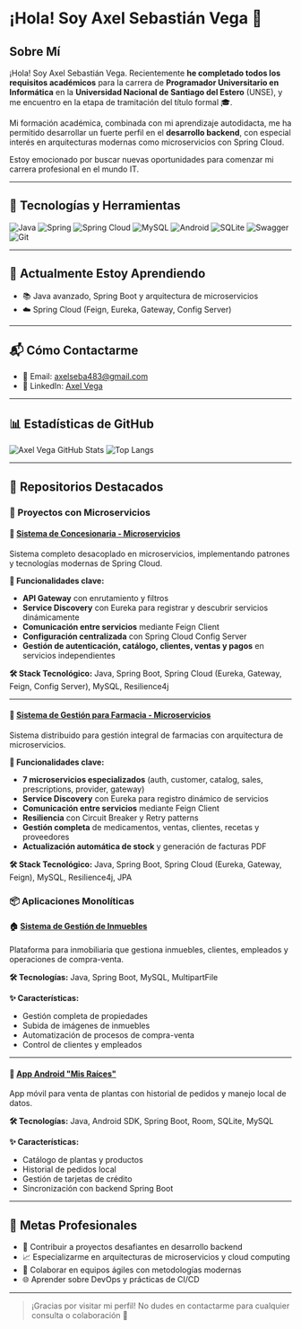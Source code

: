 # ¡Hola! Soy Axel Sebastián Vega 👋

## Sobre Mí

¡Hola! Soy Axel Sebastián Vega. Recientemente **he completado todos los requisitos académicos** para la carrera de **Programador Universitario en Informática** en la **Universidad Nacional de Santiago del Estero** (UNSE), y me encuentro en la etapa de tramitación del título formal 🎓.

Mi formación académica, combinada con mi aprendizaje autodidacta, me ha permitido desarrollar un fuerte perfil en el **desarrollo backend**, con especial interés en arquitecturas modernas como microservicios con Spring Cloud.

Estoy emocionado por buscar nuevas oportunidades para comenzar mi carrera profesional en el mundo IT.

---

## 🧰 Tecnologías y Herramientas

![Java](https://img.shields.io/badge/Java-ED8B00?style=for-the-badge&logo=java&logoColor=white)
![Spring](https://img.shields.io/badge/Spring-6DB33F?style=for-the-badge&logo=spring&logoColor=white)
![Spring Cloud](https://img.shields.io/badge/Spring_Cloud-6DB33F?style=for-the-badge&logo=spring&logoColor=white)
![MySQL](https://img.shields.io/badge/MySQL-00758F?style=for-the-badge&logo=mysql&logoColor=white)
![Android](https://img.shields.io/badge/Android-3DDC84?style=for-the-badge&logo=android&logoColor=white)
![SQLite](https://img.shields.io/badge/SQLite-07405E?style=for-the-badge&logo=sqlite&logoColor=white)
![Swagger](https://img.shields.io/badge/Swagger-85EA2D?style=for-the-badge&logo=swagger&logoColor=black)
![Git](https://img.shields.io/badge/Git-F05032?style=for-the-badge&logo=git&logoColor=white)

---

## 🌱 Actualmente Estoy Aprendiendo

- 📚 Java avanzado, Spring Boot y arquitectura de microservicios
- ☁️ Spring Cloud (Feign, Eureka, Gateway, Config Server)

---

## 📬 Cómo Contactarme

- 📧 Email: axelseba483@gmail.com  
- 💼 LinkedIn: [Axel Vega](https://www.linkedin.com/in/axelseba483/)

---

## 📊 Estadísticas de GitHub

![Axel Vega GitHub Stats](https://github-readme-stats.vercel.app/api?username=axelvega483&show_icons=true&theme=radical)
![Top Langs](https://github-readme-stats.vercel.app/api/top-langs/?username=axelvega483&layout=compact&theme=radical)

---

## 📌 Repositorios Destacados

### 🚀 Proyectos con Microservicios

#### 🚗 [Sistema de Concesionaria - Microservicios](https://github.com/axelvega483/Microservicios-Concesionaria)
Sistema completo desacoplado en microservicios, implementando patrones y tecnologías modernas de Spring Cloud.

**🔧 Funcionalidades clave:**
- **API Gateway** con enrutamiento y filtros
- **Service Discovery** con Eureka para registrar y descubrir servicios dinámicamente
- **Comunicación entre servicios** mediante Feign Client
- **Configuración centralizada** con Spring Cloud Config Server
- **Gestión de autenticación, catálogo, clientes, ventas y pagos** en servicios independientes

**🛠️ Stack Tecnológico:** Java, Spring Boot, Spring Cloud (Eureka, Gateway, Feign, Config Server), MySQL, Resilience4j

---

#### 💊 [Sistema de Gestión para Farmacia - Microservicios](https://github.com/axelvega483/Microservicios-farmacia)
Sistema distribuido para gestión integral de farmacias con arquitectura de microservicios.

**🔧 Funcionalidades clave:**
- **7 microservicios especializados** (auth, customer, catalog, sales, prescriptions, provider, gateway)
- **Service Discovery** con Eureka para registro dinámico de servicios
- **Comunicación entre servicios** mediante Feign Client
- **Resiliencia** con Circuit Breaker y Retry patterns
- **Gestión completa** de medicamentos, ventas, clientes, recetas y proveedores
- **Actualización automática de stock** y generación de facturas PDF

**🛠️ Stack Tecnológico:** Java, Spring Boot, Spring Cloud (Eureka, Gateway, Feign), MySQL, Resilience4j, JPA

### 📦 Aplicaciones Monolíticas

#### 🏠 [Sistema de Gestión de Inmuebles](https://github.com/axelvega483/Inmobiliaria-backend)
Plataforma para inmobiliaria que gestiona inmuebles, clientes, empleados y operaciones de compra-venta.

**🛠️ Tecnologías:** Java, Spring Boot, MySQL, MultipartFile

**✨ Características:**
- Gestión completa de propiedades
- Subida de imágenes de inmuebles
- Automatización de procesos de compra-venta
- Control de clientes y empleados

---

#### 🌿 [App Android "Mis Raíces"](https://github.com/axelvega483/Mis-Raices)
App móvil para venta de plantas con historial de pedidos y manejo local de datos.

**🛠️ Tecnologías:** Java, Android SDK, Spring Boot, Room, SQLite, MySQL

**✨ Características:**
- Catálogo de plantas y productos
- Historial de pedidos local
- Gestión de tarjetas de crédito
- Sincronización con backend Spring Boot

---

## 🎯 Metas Profesionales

- 🚀 Contribuir a proyectos desafiantes en desarrollo backend
- 📈 Especializarme en arquitecturas de microservicios y cloud computing
- 🤝 Colaborar en equipos ágiles con metodologías modernas
- 🌐 Aprender sobre DevOps y prácticas de CI/CD

---

> ¡Gracias por visitar mi perfil! No dudes en contactarme para cualquier consulta o colaboración 🚀
